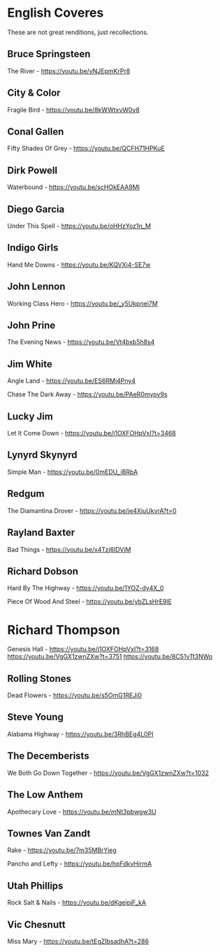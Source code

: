 # English Coveres

These are not great renditions, just recollections.

## Bruce Springsteen

The River - https://youtu.be/yNJEpmKrPr8

## City & Color

Fragile Bird - https://youtu.be/8kWWtxvW0y8

## Conal Gallen

Fifty Shades Of Grey - https://youtu.be/QCFH71HPKuE

## Dirk Powell

Waterbound - https://youtu.be/scHOkEAA9MI

## Diego Garcia

Under This Spell - https://youtu.be/oHHzYoz1n_M

## Indigo Girls

Hand Me Downs - https://youtu.be/KQVXi4-SE7w

## John Lennon

Working Class Hero - https://youtu.be/_y5Ukpnei7M

## John Prine

The Evening News - https://youtu.be/Vt4bxb5h8s4

## Jim White

Angle Land - https://youtu.be/ES6RMi4Pny4

Chase The Dark Away - https://youtu.be/PAeR0mypv9s

## Lucky Jim

Let It Come Down - https://youtu.be/i1OXFOHpVxI?t=3468

## Lynyrd Skynyrd

Simple Man  - https://youtu.be/0mEDU_jBRbA

## Redgum

The Diamantina Drover - https://youtu.be/je4XjuUkvrA?t=0

## Rayland Baxter

Bad Things - https://youtu.be/x4Tzj6IDVjM

## Richard Dobson

Hard By The Highway - https://youtu.be/1YOZ-dy4X_0

Piece Of Wood And Steel - https://youtu.be/ybZLsHrE9lE

# Richard Thompson

Genesis Hall - https://youtu.be/i1OXFOHpVxI?t=3168 https://youtu.be/VgGX1zwnZXw?t=3751 https://youtu.be/8C51vTt3NWo

## Rolling Stones

Dead Flowers - https://youtu.be/s5OmG1REJi0

## Steve Young

Alabama Highway - https://youtu.be/3RhBEg4L0PI

## The Decemberists

We Both Go Down Together - https://youtu.be/VgGX1zwnZXw?t=1032

## The Low Anthem

Apothecary Love - https://youtu.be/mNt3pbwgw3U

## Townes Van Zandt

Rake - https://youtu.be/7m35MBrYieg

Pancho and Lefty - https://youtu.be/hpFdkvHirmA

## Utah Phillips

Rock Salt & Nails - https://youtu.be/dKgeipiF_kA

## Vic Chesnutt

Miss Mary - https://youtu.be/tEgZIbsadhA?t=286
